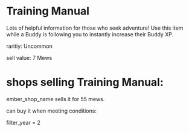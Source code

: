 # Training Manual

Lots of helpful information for those who seek adventure! Use this item while a Buddy is following you to instantly increase their Buddy XP.

raritiy: Uncommon

sell value: 7 Mews

# shops selling Training Manual:

ember_shop_name sells it for 55 mews.

can buy it when meeting conditions: 

filter_year = 2